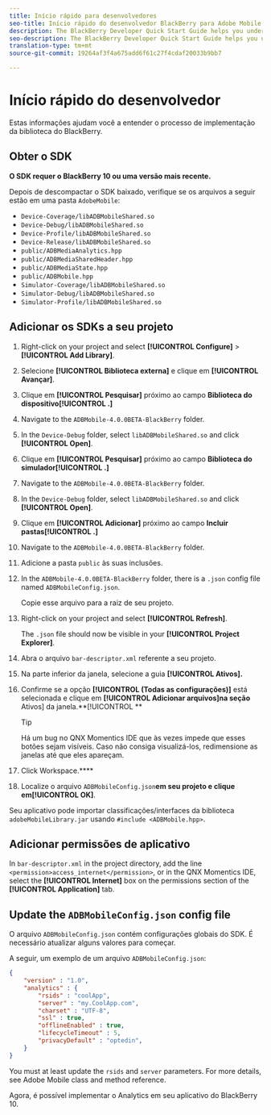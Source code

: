 ```yaml
---
title: Início rápido para desenvolvedores
seo-title: Início rápido do desenvolvedor BlackBerry para Adobe Mobile Services
description: The BlackBerry Developer Quick Start Guide helps you understand the process to implement the BlackBerry library for Adobe Mobile Services.
seo-description: The BlackBerry Developer Quick Start Guide helps you understand the process to implement the BlackBerry library for Adobe Mobile Services.
translation-type: tm+mt
source-git-commit: 19264af3f4a675add6f61c27f4cdaf20033b9bb7

---
```



# Início rápido do desenvolvedor

Estas informações ajudam você a entender o processo de implementação da biblioteca do BlackBerry.

## Obter o SDK

**O SDK requer o BlackBerry 10 ou uma versão mais recente.**

Depois de descompactar o SDK baixado, verifique se os arquivos a seguir estão em uma pasta `AdobeMobile`:

* `Device-Coverage/libADBMobileShared.so`
* `Device-Debug/libADBMobileShared.so`
* `Device-Profile/libADBMobileShared.so`
* `Device-Release/libADBMobileShared.so`
* `public/ADBMediaAnalytics.hpp`
* `public/ADBMediaSharedHeader.hpp`
* `public/ADBMediaState.hpp`
* `public/ADBMobile.hpp`
* `Simulator-Coverage/libADBMobileShared.so`
* `Simulator-Debug/libADBMobileShared.so`
* `Simulator-Profile/libADBMobileShared.so`

## Adicionar os SDKs a seu projeto

1. Right-click on your project and select **[!UICONTROL Configure]** &gt; **[!UICONTROL Add Library]**.
1. Selecione **[!UICONTROL Biblioteca externa]** e clique em **[!UICONTROL Avançar]**.
1. Clique em **[!UICONTROL Pesquisar]** próximo ao campo **Biblioteca do dispositivo[!UICONTROL .]**
1. Navigate to the `ADBMobile-4.0.0BETA-BlackBerry` folder.
1. In the `Device-Debug` folder, select `libADBMobileShared.so` and click **[!UICONTROL Open]**.
1. Clique em **[!UICONTROL Pesquisar]** próximo ao campo **Biblioteca do simulador[!UICONTROL .]**
1. Navigate to the `ADBMobile-4.0.0BETA-BlackBerry` folder.
1. In the `Device-Debug` folder, select `libADBMobileShared.so` and click **[!UICONTROL Open]**.
1. Clique em **[!UICONTROL Adicionar]** próximo ao campo **Incluir pastas[!UICONTROL .]**
1. Navigate to the `ADBMobile-4.0.0BETA-BlackBerry` folder.
1. Adicione a pasta `public` às suas inclusões.
1. In the `ADBMobile-4.0.0BETA-BlackBerry` folder, there is a `.json` config file named `ADBMobileConfig.json`.

   Copie esse arquivo para a raiz de seu projeto.
1. Right-click on your project and select **[!UICONTROL Refresh]**.

   The `.json` file should now be visible in your **[!UICONTROL Project Explorer]**.
1. Abra o arquivo `bar-descriptor.xml` referente a seu projeto.
1. Na parte inferior da janela, selecione a guia **[!UICONTROL Ativos].**
1. Confirme se a opção **[!UICONTROL (Todas as configurações)]** está selecionada e clique em **[!UICONTROL Adicionar arquivos]na seção** Ativos] da janela.**[!UICONTROL **
   >[!TIP]
   >
   >Há um bug no QNX Momentics IDE que às vezes impede que esses botões sejam visíveis. Caso não consiga visualizá-los, redimensione as janelas até que eles apareçam.

1. Click Workspace.****
1. Localize o arquivo `ADBMobileConfig.json`**em seu projeto e clique em[!UICONTROL OK]**.

Seu aplicativo pode importar classificações/interfaces da biblioteca `adobeMobileLibrary.jar` usando `#include <ADBMobile.hpp>`.

## Adicionar permissões de aplicativo

In `bar-descriptor.xml` in the project directory, add the line `<permission>access_internet</permission>`, or in the QNX Momentics IDE, select the **[!UICONTROL Internet]** box on the permissions section of the **[!UICONTROL Application]** tab.

## Update the `ADBMobileConfig.json` config file

O arquivo `ADBMobileConfig.json` contém configurações globais do SDK. É necessário atualizar alguns valores para começar.

A seguir, um exemplo de um arquivo `ADBMobileConfig.json`:

```json
{
    "version" : "1.0",
    "analytics" : {
        "rsids" : "coolApp",
        "server" : "my.CoolApp.com",
        "charset" : "UTF-8",
        "ssl" : true,
        "offlineEnabled" : true,
        "lifecycleTimeout" : 5,
        "privacyDefault" : "optedin",
    }
}
```

You must at least update the `rsids` and `server` parameters. For more details, see Adobe Mobile class and method reference.[](/help/blackberry/methods.md)

Agora, é possível implementar o Analytics em seu aplicativo do BlackBerry 10.
